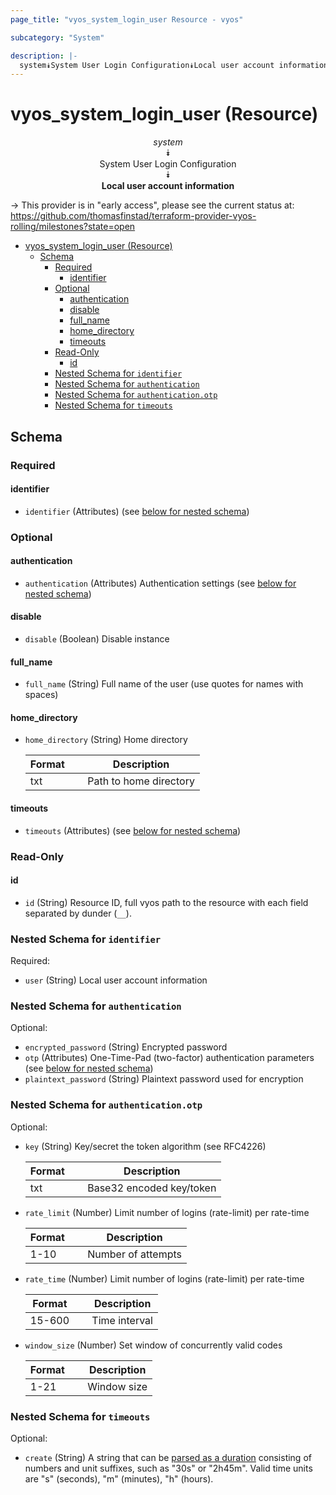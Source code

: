```yaml
---
page_title: "vyos_system_login_user Resource - vyos"

subcategory: "System"

description: |-
  system⯯System User Login Configuration⯯Local user account information
---
```


# vyos_system_login_user (Resource)
<center>

*system*  
⯯  
System User Login Configuration  
⯯  
**Local user account information**


</center>

-> This provider is in "early access", please see the current status at: https://github.com/thomasfinstad/terraform-provider-vyos-rolling/milestones?state=open

<!--TOC-->

- [vyos_system_login_user (Resource)](#vyos_system_login_user-resource)
  - [Schema](#schema)
    - [Required](#required)
      - [identifier](#identifier)
    - [Optional](#optional)
      - [authentication](#authentication)
      - [disable](#disable)
      - [full_name](#full_name)
      - [home_directory](#home_directory)
      - [timeouts](#timeouts)
    - [Read-Only](#read-only)
      - [id](#id)
    - [Nested Schema for `identifier`](#nested-schema-for-identifier)
    - [Nested Schema for `authentication`](#nested-schema-for-authentication)
    - [Nested Schema for `authentication.otp`](#nested-schema-for-authenticationotp)
    - [Nested Schema for `timeouts`](#nested-schema-for-timeouts)

<!--TOC-->

<!-- schema generated by tfplugindocs -->
## Schema

### Required

#### identifier
- `identifier` (Attributes) (see [below for nested schema](#nestedatt--identifier))

### Optional

#### authentication
- `authentication` (Attributes) Authentication settings (see [below for nested schema](#nestedatt--authentication))
#### disable
- `disable` (Boolean) Disable instance
#### full_name
- `full_name` (String) Full name of the user (use quotes for names with spaces)
#### home_directory
- `home_directory` (String) Home directory

    |  Format  &emsp;|  Description             |
    |----------|--------------------------|
    |  txt     &emsp;|  Path to home directory  |
#### timeouts
- `timeouts` (Attributes) (see [below for nested schema](#nestedatt--timeouts))

### Read-Only

#### id
- `id` (String) Resource ID, full vyos path to the resource with each field separated by dunder (`__`).

<a id="nestedatt--identifier"></a>
### Nested Schema for `identifier`

Required:

- `user` (String) Local user account information


<a id="nestedatt--authentication"></a>
### Nested Schema for `authentication`

Optional:

- `encrypted_password` (String) Encrypted password
- `otp` (Attributes) One-Time-Pad (two-factor) authentication parameters (see [below for nested schema](#nestedatt--authentication--otp))
- `plaintext_password` (String) Plaintext password used for encryption

<a id="nestedatt--authentication--otp"></a>
### Nested Schema for `authentication.otp`

Optional:

- `key` (String) Key/secret the token algorithm (see RFC4226)

    |  Format  &emsp;|  Description               |
    |----------|----------------------------|
    |  txt     &emsp;|  Base32 encoded key/token  |
- `rate_limit` (Number) Limit number of logins (rate-limit) per rate-time

    |  Format  &emsp;|  Description         |
    |----------|----------------------|
    |  1-10    &emsp;|  Number of attempts  |
- `rate_time` (Number) Limit number of logins (rate-limit) per rate-time

    |  Format  &emsp;|  Description    |
    |----------|-----------------|
    |  15-600  &emsp;|  Time interval  |
- `window_size` (Number) Set window of concurrently valid codes

    |  Format  &emsp;|  Description  |
    |----------|---------------|
    |  1-21    &emsp;|  Window size  |



<a id="nestedatt--timeouts"></a>
### Nested Schema for `timeouts`

Optional:

- `create` (String) A string that can be [parsed as a duration](https://pkg.go.dev/time#ParseDuration) consisting of numbers and unit suffixes, such as &#34;30s&#34; or &#34;2h45m&#34;. Valid time units are &#34;s&#34; (seconds), &#34;m&#34; (minutes), &#34;h&#34; (hours).
